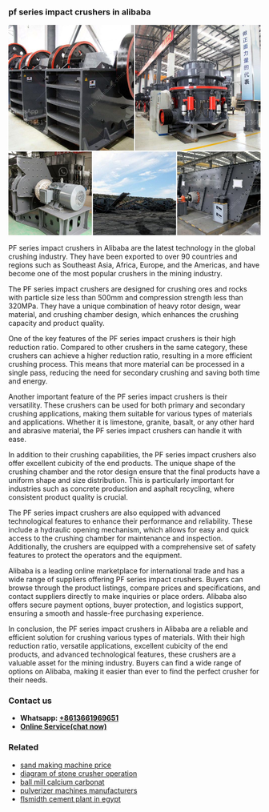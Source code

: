 <h3>pf series impact crushers in alibaba</h3><img src='1706773470.jpg' alt=''><p>PF series impact crushers in Alibaba are the latest technology in the global crushing industry. They have been exported to over 90 countries and regions such as Southeast Asia, Africa, Europe, and the Americas, and have become one of the most popular crushers in the mining industry.</p><p>The PF series impact crushers are designed for crushing ores and rocks with particle size less than 500mm and compression strength less than 320MPa. They have a unique combination of heavy rotor design, wear material, and crushing chamber design, which enhances the crushing capacity and product quality.</p><p>One of the key features of the PF series impact crushers is their high reduction ratio. Compared to other crushers in the same category, these crushers can achieve a higher reduction ratio, resulting in a more efficient crushing process. This means that more material can be processed in a single pass, reducing the need for secondary crushing and saving both time and energy.</p><p>Another important feature of the PF series impact crushers is their versatility. These crushers can be used for both primary and secondary crushing applications, making them suitable for various types of materials and applications. Whether it is limestone, granite, basalt, or any other hard and abrasive material, the PF series impact crushers can handle it with ease.</p><p>In addition to their crushing capabilities, the PF series impact crushers also offer excellent cubicity of the end products. The unique shape of the crushing chamber and the rotor design ensure that the final products have a uniform shape and size distribution. This is particularly important for industries such as concrete production and asphalt recycling, where consistent product quality is crucial.</p><p>The PF series impact crushers are also equipped with advanced technological features to enhance their performance and reliability. These include a hydraulic opening mechanism, which allows for easy and quick access to the crushing chamber for maintenance and inspection. Additionally, the crushers are equipped with a comprehensive set of safety features to protect the operators and the equipment.</p><p>Alibaba is a leading online marketplace for international trade and has a wide range of suppliers offering PF series impact crushers. Buyers can browse through the product listings, compare prices and specifications, and contact suppliers directly to make inquiries or place orders. Alibaba also offers secure payment options, buyer protection, and logistics support, ensuring a smooth and hassle-free purchasing experience.</p><p>In conclusion, the PF series impact crushers in Alibaba are a reliable and efficient solution for crushing various types of materials. With their high reduction ratio, versatile applications, excellent cubicity of the end products, and advanced technological features, these crushers are a valuable asset for the mining industry. Buyers can find a wide range of options on Alibaba, making it easier than ever to find the perfect crusher for their needs.</p><h3>Contact us</h3><ul><li><strong>Whatsapp:&nbsp;<a href="https://wa.me/8613661969651">+8613661969651</a></strong></li><li><a href="https://swt.shibang-china.com/?git&amp;zhl&amp;pf series impact crushers in alibaba"><strong>Online Service(chat now)</strong></a></li></ul><h3>Related</h3><ul><li><a href='sand making machine price.md'>sand making machine price</a></li><li><a href='diagram of stone crusher operation.md'>diagram of stone crusher operation</a></li><li><a href='ball mill calcium carbonat.md'>ball mill calcium carbonat</a></li><li><a href='pulverizer machines manufacturers.md'>pulverizer machines manufacturers</a></li><li><a href='flsmidth cement plant in egypt.md'>flsmidth cement plant in egypt</a></li></ul>